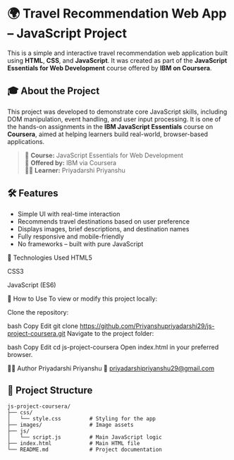

# 🌍 Travel Recommendation Web App – JavaScript Project

This is a simple and interactive travel recommendation web application built using **HTML**, **CSS**, and **JavaScript**. It was created as part of the **JavaScript Essentials for Web Development** course offered by **IBM on Coursera**.

## 🎓 About the Project

This project was developed to demonstrate core JavaScript skills, including DOM manipulation, event handling, and user input processing. It is one of the hands-on assignments in the **IBM JavaScript Essentials** course on **Coursera**, aimed at helping learners build real-world, browser-based applications.

> 🧠 **Course:** JavaScript Essentials for Web Development  
> 🏢 **Offered by:** IBM via Coursera  
> 👨‍💻 **Learner:** Priyadarshi Priyanshu



## 🛠️ Features

- Simple UI with real-time interaction
- Recommends travel destinations based on user preference
- Displays images, brief descriptions, and destination names
- Fully responsive and mobile-friendly
- No frameworks – built with pure JavaScript

🚀 Technologies Used
HTML5

CSS3

JavaScript (ES6)

📌 How to Use
To view or modify this project locally:

Clone the repository:

bash
Copy
Edit
git clone https://github.com/Priyanshupriyadarshi29/js-project-coursera.git
Navigate to the project folder:

bash
Copy
Edit
cd js-project-coursera
Open index.html in your preferred browser.

👨‍💻 Author
Priyadarshi Priyanshu
📧 priyadarshipriyanshu29@gmail.com


## 📁 Project Structure

```plaintext
js-project-coursera/
├── css/
│   └── style.css         # Styling for the app
├── images/               # Image assets
├── js/
│   └── script.js         # Main JavaScript logic
├── index.html            # Main HTML file
└── README.md             # Project documentation




